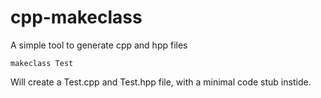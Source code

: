 # cpp-makeclass
A simple tool to generate cpp and hpp files

```
makeclass Test
```

Will create a Test.cpp and Test.hpp file, with a minimal code stub instide.


